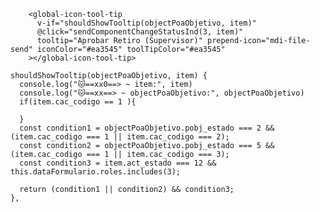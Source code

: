         <global-icon-tool-tip
          v-if="shouldShowTooltip(objectPoaObjetivo, item)"
          @click="sendComponentChangeStatusInd(3, item)"
          tooltip="Aprobar Retiro (Supervisor)" prepend-icon="mdi-file-send" iconColor="#ea3545" toolTipColor="#ea3545"
        ></global-icon-tool-tip>

    shouldShowTooltip(objectPoaObjetivo, item) {
      console.log("🐱==xx0==> ~ item:", item)
      console.log("🐱==xx==> ~ objectPoaObjetivo:", objectPoaObjetivo)
      if(item.cac_codigo == 1 ){

      }
      const condition1 = objectPoaObjetivo.pobj_estado === 2 && (item.cac_codigo === 1 || item.cac_codigo === 2);
      const condition2 = objectPoaObjetivo.pobj_estado === 5 && (item.cac_codigo === 1 || item.cac_codigo === 3);
      const condition3 = item.act_estado === 12 && this.dataFormulario.roles.includes(3);

      return (condition1 || condition2) && condition3;
    },
